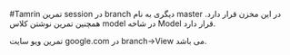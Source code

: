 #Tamrin
تمرین session در branch دیگری به نام master در این مخزن قرار دارد.
همچنین تمرین نوشتن کلاس model در شاخه Model قرار دارد.

تمرین ویو سایت google.com در branch->View می باشد.
